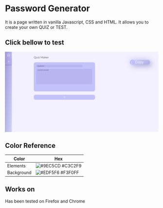 # Password Generator

It is a page written in vanilla Javascript, CSS and HTML. It allows you to create your own QUIZ or TEST.

## Click bellow to test
[![example](https://raw.githubusercontent.com/granacik320/QUIZ-MAKER-BASED-ON-URL-READING/main/CSS/quizmakerscr.png)](https://granacik320.github.io/QUIZ-MAKER-BASED-ON-URL-READING/)
## Color Reference

| Color             | Hex                                                                |
| ----------------- | ------------------------------------------------------------------ |
|  Elements  | ![#9EC5CD](https://via.placeholder.com/10/C3C2F9?text=+) #C3C2F9 |
| Background | ![#EDF5F6](https://via.placeholder.com/10/F3F0FF?text=+) #F3F0FF |



## Works on

Has been tested on Firefox and Chrome
